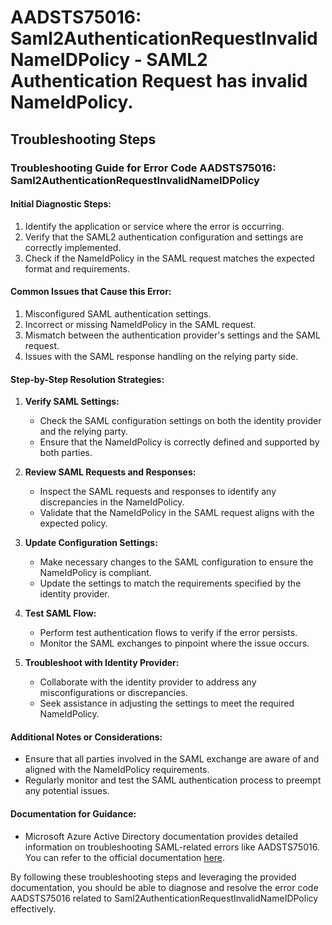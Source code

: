 
# AADSTS75016: Saml2AuthenticationRequestInvalidNameIDPolicy - SAML2 Authentication Request has invalid NameIdPolicy.


## Troubleshooting Steps
### Troubleshooting Guide for Error Code AADSTS75016: Saml2AuthenticationRequestInvalidNameIDPolicy

#### Initial Diagnostic Steps:
1. Identify the application or service where the error is occurring.
2. Verify that the SAML2 authentication configuration and settings are correctly implemented.
3. Check if the NameIdPolicy in the SAML request matches the expected format and requirements.

#### Common Issues that Cause this Error:
1. Misconfigured SAML authentication settings.
2. Incorrect or missing NameIdPolicy in the SAML request.
3. Mismatch between the authentication provider's settings and the SAML request.
4. Issues with the SAML response handling on the relying party side.

#### Step-by-Step Resolution Strategies:
1. **Verify SAML Settings:**
   - Check the SAML configuration settings on both the identity provider and the relying party.
   - Ensure that the NameIdPolicy is correctly defined and supported by both parties.

2. **Review SAML Requests and Responses:**
   - Inspect the SAML requests and responses to identify any discrepancies in the NameIdPolicy.
   - Validate that the NameIdPolicy in the SAML request aligns with the expected policy.

3. **Update Configuration Settings:**
   - Make necessary changes to the SAML configuration to ensure the NameIdPolicy is compliant.
   - Update the settings to match the requirements specified by the identity provider.

4. **Test SAML Flow:**
   - Perform test authentication flows to verify if the error persists.
   - Monitor the SAML exchanges to pinpoint where the issue occurs.

5. **Troubleshoot with Identity Provider:**
   - Collaborate with the identity provider to address any misconfigurations or discrepancies.
   - Seek assistance in adjusting the settings to meet the required NameIdPolicy.

#### Additional Notes or Considerations:
- Ensure that all parties involved in the SAML exchange are aware of and aligned with the NameIdPolicy requirements.
- Regularly monitor and test the SAML authentication process to preempt any potential issues.

#### Documentation for Guidance:
- Microsoft Azure Active Directory documentation provides detailed information on troubleshooting SAML-related errors like AADSTS75016. You can refer to the official documentation [here](https://docs.microsoft.com/en-us/azure/active-directory/develop/troubleshoot-common-errors-saml-federated-single-sign-on#aadsts75016-saml2authenticationrequestinvalidnameidpolicy). 

By following these troubleshooting steps and leveraging the provided documentation, you should be able to diagnose and resolve the error code AADSTS75016 related to Saml2AuthenticationRequestInvalidNameIDPolicy effectively.